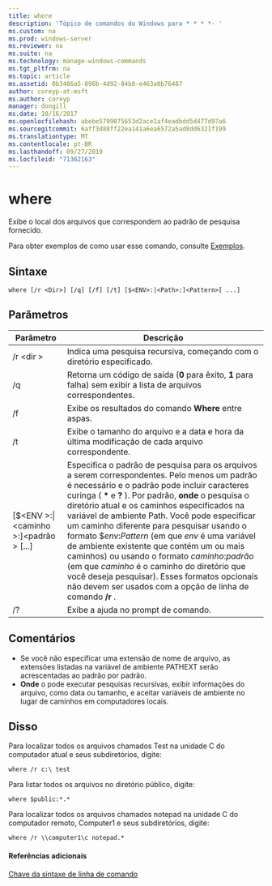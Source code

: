 ```yaml
---
title: where
description: 'Tópico de comandos do Windows para * * * *- '
ms.custom: na
ms.prod: windows-server
ms.reviewer: na
ms.suite: na
ms.technology: manage-windows-commands
ms.tgt_pltfrm: na
ms.topic: article
ms.assetid: 0b3486a5-896b-4d92-84b8-e463a0b76487
author: coreyp-at-msft
ms.author: coreyp
manager: dongill
ms.date: 10/16/2017
ms.openlocfilehash: abebe5799075653d2ace1af4eadbdd5d477d97a6
ms.sourcegitcommit: 6aff3d88ff22ea141a6ea6572a5ad8dd6321f199
ms.translationtype: MT
ms.contentlocale: pt-BR
ms.lasthandoff: 09/27/2019
ms.locfileid: "71362163"
---
```

# <a name="where"></a>where



Exibe o local dos arquivos que correspondem ao padrão de pesquisa fornecido.

Para obter exemplos de como usar esse comando, consulte [Exemplos](#BKMK_examples).

## <a name="syntax"></a>Sintaxe

```
where [/r <Dir>] [/q] [/f] [/t] [$<ENV>:|<Path>:]<Pattern>[ ...] 
```

## <a name="parameters"></a>Parâmetros

|Parâmetro|Descrição|
|---------|-----------|
|/r \<dir >|Indica uma pesquisa recursiva, começando com o diretório especificado.|
|/q|Retorna um código de saída (**0** para êxito, **1** para falha) sem exibir a lista de arquivos correspondentes.|
|/f|Exibe os resultados do comando **Where** entre aspas.|
|/t|Exibe o tamanho do arquivo e a data e hora da última modificação de cada arquivo correspondente.|
|[$\<ENV >:\|\<caminho >:]\<padrão > [...]|Especifica o padrão de pesquisa para os arquivos a serem correspondentes. Pelo menos um padrão é necessário e o padrão pode incluir caracteres curinga ( **&#42;** e **?** ). Por padrão, **onde** o pesquisa o diretório atual e os caminhos especificados na variável de ambiente Path. Você pode especificar um caminho diferente para pesquisar usando o formato $*env*:*Pattern* (em que *env* é uma variável de ambiente existente que contém um ou mais caminhos) ou usando o formato *caminho*:*padrão* (em que *caminho* é o caminho do diretório que você deseja pesquisar). Esses formatos opcionais não devem ser usados com a opção de linha de comando **/r** .|
|/?|Exibe a ajuda no prompt de comando.|

## <a name="remarks"></a>Comentários

-   Se você não especificar uma extensão de nome de arquivo, as extensões listadas na variável de ambiente PATHEXT serão acrescentadas ao padrão por padrão.
-   **Onde** o pode executar pesquisas recursivas, exibir informações do arquivo, como data ou tamanho, e aceitar variáveis de ambiente no lugar de caminhos em computadores locais.

## <a name="BKMK_examples"></a>Disso

Para localizar todos os arquivos chamados Test na unidade C do computador atual e seus subdiretórios, digite:
```
where /r c:\ test 
```
Para listar todos os arquivos no diretório público, digite:
```
where $public:*.*
```
Para localizar todos os arquivos chamados notepad na unidade C do computador remoto, Computer1 e seus subdiretórios, digite:
```
where /r \\computer1\c notepad.*
```

#### <a name="additional-references"></a>Referências adicionais

[Chave da sintaxe de linha de comando](command-line-syntax-key.md)